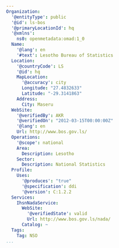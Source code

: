 ```yaml
---
Organization:
  '@entityType': public
  '@id': ls-bos
  '@primaryLocationId': hq
  '@xmlns':
    ns0: openmetadata:omad:1_0
  Name:
    '@lang': en
    '#text': Lesotho Bureau of Statistics
  Location:
    '@countryCode': LS
    '@id': hq
    MapLocation:
      '@accuracy': city
      Longitude: "27.4832633"
      Latitude: "-29.3141863"
    Address:
      City: Maseru
  WebSite:
    '@verifiedBy': AKR
    '@verifiedOn': "2012-03-15T00:00:00Z"
    '@lang': en
    Url: http://www.bos.gov.ls/
  Operations:
    '@scope': national
    Area:
      Description: Lesotho
    Sector:
      Description: National Statistics
  Profile:
    Uses:
      '@produces': "true"
      '@specification': ddi
      '@version': C:1.2.2
  Services:
    IhsnNadaService:
      WebSite:
        '@verifiedState': valid
        Url: http://www.bos.gov.ls/nada/
      Catalog: ~
  Tags:
    Tag: NSO
...
```

